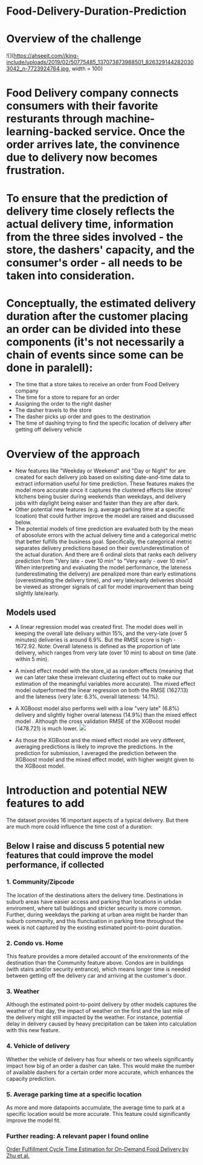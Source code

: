 # Food-Delivery-Duration-Prediction

 
# Overview of the challenge
![](https://ahseeit.com//king-include/uploads/2019/02/50775485_137073873988501_8263291442820303042_n-7723924764.jpg, width = 100) 

# Food Delivery company connects consumers with their favorite resturants through machine-learning-backed service. Once the order arrives late, the convinence due to delivery now becomes frustration.
# To ensure that the prediction of delivery time closely reflects the actual delivery time, information from the three sides involved - the store, the dashers' capacity, and the consumer's order - all needs to be taken into consideration.
# Conceptually, the estimated delivery duration after the customer placing an order can be divided into these components (it's not necessarily a chain of events since some can be done in paralell): 
- The time that a store takes to receive an order from Food Delivery company
- The time for a store to repare for an order
- Assigning the order to the right dasher
- The dasher travels to the store
- The dasher picks up order and goes to the destination
- The time of dashing trying to find the specific location of delivery after getting off delivery vehicle

# Overview of the approach
* New features like "Weekday or Weekend" and "Day or Night" for are created for each delivery job based on exisiting date-and-time data to extract information useful for time prediction. These features makes the model more accurate since it captures the clustered effects like stores' kitchens being busier during weekends than weekdays, and delivery jobs with daylight being eaiser and faster than they are after dark. 
* Other potential new features (e.g. average parking time at a specific lcoation) that could further improve the model are raised and discussed below. 
* The potential models of time prediction are evaluated both by the mean of abosolute errors with the actual delivery time and a categorical metric that better fulfills the business goal. Specifically, the categorical metric separates delivery predictions based on their over/underestimation of the actual duration. And there are 6 ordinal slots that ranks each delivery prediction from "Very late - over 10 min" to "Very early - over 10 min". When interpreting and evaluating the model performance, the lateness (underestimating the delivery) are penalized more than early estimations (overestimating the delivery time), and very late/early deliveries should be viewed as stronger signals of call for model improvement than being slightly late/early.

## Models used
* A linear regression model was created first. The model does well in keeping the overall late delivary within 15%, and the very-late (over 5 minutes) deliveries is around 6.9%. But the RMSE score is high - 1672.92. Note: Overall lateness is defined as the proportion of late delivery, which ranges from very late (over 10 min) to about on time (late within 5 min).
![]()
* A mixed effect model with the store_id as random effects (meaning that we can later take these irrelevant clustering effect out to make our estimation of the meaningful variables more accurate). The mixed effect model outperformed the linear regression on both the RMSE (1627.13) and the lateness (very late: 6.3%, overall lateness: 14.1%). 
![]()
* A XGBoost model also performs well with a low "very late" (6.8%) delivery and slightly higher overal lateness (14.9%) than the mixed effect model . Although the cross validation RMSE of the XGBoost model (1478.721) is much lower.
![](https://github.com/EvieXinqiGuo/EvieXinqiGuo_Portfolio/blob/main/Food%20Delivery%20Time%20Expectation/Error%20Evaluation%20XGBoost%20Model%20Early%20Late%20Category.png)

* As those the XGBoost and the mixed effect model are very different, averaging predictions is likely to improve the predictions. In the prediction for submission, I averaged the prediction between the XGBoost model and the mixed effect model, with higher weight given to the XGBoost model.

# Introduction and potential NEW features to add

The dataset provides 16 important aspects of a typical delivery. But there are much more could influence the time cost of a duration: 

## Below I raise and discuss 5 potential new features that could improve the model performance, if collected
### 1. Community/Zipcode
The location of the destinations alters the delivery time. Destinations in suburb areas have easier access and parking than locations in urbdan enviroment, where tall buildings and stricter security is more common. Further, during weekdays the parking at urban area might be harder than suburb community, and this flunctuation in parking time throughout the week is not captured by the existing estimated point-to-point duration.

### 2. Condo vs. Home
This feature provides a more detailed account of the environments of the destination than the Community feature above. Condos are in buildings (with stairs and/or security entrance), which means longer time is needed between getting off the delivery car and arriving at the customer's door. 

### 3. Weather
Although the estimated point-to-point delivery by other models captures the weather of that day, the impact of weather on the first and the last mile of the delivery might still impacted by the weather. For instance, potential delay in delivery caused by heavy precipitation can be taken into calculation with this new feature.

### 4. Vehicle of delivery
Whether the vehicle of delivery has four wheels or two wheels significantly impact how big of an order a dasher can take. This would make the number of available dashers for a certain order more accurate, which enhances the capacity prediction. 

### 5. Average parking time at a specific location 
As more and more datapoints accumulate, the average time to park at a specific location would be more accurate. This feature could siginificantly improve the model fit.

### Further reading: A relevant paper I found online 
[Order Fulfillment Cycle Time Estimation for On-Demand Food Delivery by Zhu et al.](https://dl.acm.org/doi/abs/10.1145/3394486.3403307?casa_token=flXKViuOCpcAAAAA:oho4jzUswXyJza_ZbBTeap2mKJ2NP1T_bqHsMOAFInuqb2WM2Pa8lrfBU2yjtbUc1cXFXw1xX8m2)
